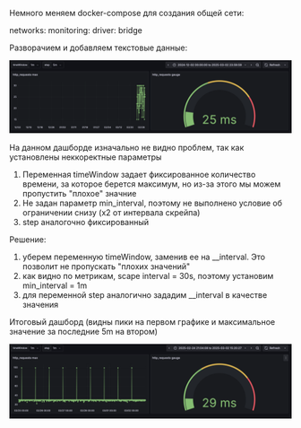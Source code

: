 Немного меняем docker-compose для создания общей сети:


networks:
  monitoring:
    driver: bridge

Разворачием и добавляем текстовые данные:

![Иллюстрация к проекту](https://github.com/randnull/SRE-3.10/blob/main/images/first.png)


На данном дашборде изначально не видно проблем, так как установлены неккоректные параметры

1. Переменная timeWindow задает фиксированное количество времени, за которое берется максимум, но из-за этого мы можем пропустить "плохое" значние
2. Не задан параметр min_interval, поэтому не выполнено условие об ограничении снизу (x2 от интервала скрейпа)
3. step аналогочно фиксированный

Решение:

1. уберем переменную timeWindow, заменив ее на __interval. Это позволит не пропускать "плохих значений"
2. как видно по метрикам, scape interval = 30s, поэтому установим min_interval = 1m
3. для переменной step аналогично зададим __interval в качестве значения 

Итоговый дашборд (видны пики на первом графике и максимальное значение за последние 5m на втором)

![Иллюстрация к проекту](https://github.com/randnull/SRE-3.10/blob/main/images/solve.png)

